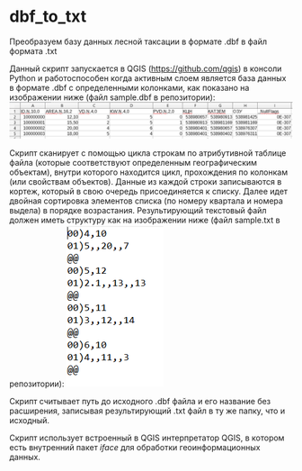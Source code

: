 # dbf_to_txt
Преобразуем базу данных лесной таксации в формате .dbf в файл формата .txt

Данный скрипт запускается в QGIS (https://github.com/qgis) в консоли Python и работоспособен когда активным слоем является база данных в формате .dbf с определенными колонками, как показано на изображении ниже (файл sample.dbf в репозитории):
![image](initial_table_example.png)

Скрипт сканирует с помощью цикла строкам по атрибутивной таблице файла (которые соответствуют определенным географическим объектам), внутри которого находится цикл, прохождения по колонкам (или свойствам объектов). Данные из каждой строки записываются в кортеж, который в свою очередь присоединяется к списку. Далее идет двойная сортировка элементов списка (по номеру квартала и номера выдела) в порядке возрастания.
Результирующий текстовый файл должен иметь структуру как на изображении ниже (файл sample.txt в репозитории):
![image](final_text_file_example.png)

Скрипт считывает путь до исходного .dbf файла и его название без расширения, записывая результирующий .txt файл в ту же папку, что и исходный.

Скрипт использует встроенный в QGIS интерпретатор QGIS, в котором есть внутренний пакет <i>iface</i> для обработки геоинформационных данных.
